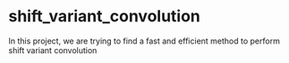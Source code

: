 # shift_variant_convolution
In this project, we are trying to find a fast and efficient method to perform shift variant convolution 
